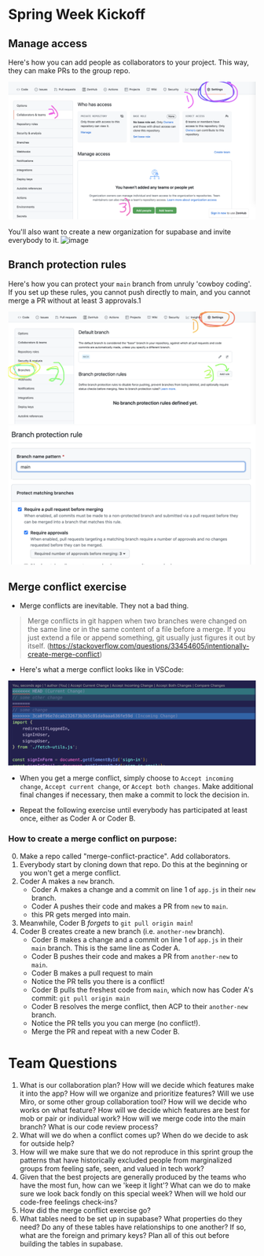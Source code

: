 # Spring Week Kickoff

## Manage access

Here's how you can add people as collaborators to your project. This way, they can make PRs to the group repo.

![](./assets/manage-access.png)

You'll also want to create a new organization for supabase and invite everybody to it.
![image](https://user-images.githubusercontent.com/16160135/149395484-304cb6fd-08f1-4bb9-ba4f-bb079442dbbd.png)


## Branch protection rules

Here's how you can protect your `main` branch from unruly 'cowboy coding'. If you set up these rules, you cannot push directly to main, and you cannot merge a PR without at least 3 approvals.1

![](./assets/branch-protection-1.png)
![](./assets/branch-protection-2.png)

## Merge conflict exercise

- Merge conflicts are inevitable. They not a bad thing.
> Merge conflicts in git happen when two branches were changed on the same line or in the same content of a file before a merge. If you just extend a file or append something, git usually just figures it out by itself. (https://stackoverflow.com/questions/33454605/intentionally-create-merge-conflict)

- Here's what a merge conflict looks like in VSCode:

![](./assets/merge-conflict.png)

- When you get a merge conflict, simply choose to `Accept incoming change`, `Accept current change`, or `Accept both changes`. Make additional final changes if necessary, then make a commit to lock the decision in.

- Repeat the following exercise until everybody has participated at least once, either as Coder A or Coder B.

### How to create a merge conflict on purpose:
0) Make a repo called "merge-conflict-practice". Add collaborators.
1) Everybody start by cloning down that repo. Do this at the beginning or you won't get a merge conflict.
2) Coder A makes a `new` branch.
    - Coder A makes a change and a commit on line 1 of `app.js` in their `new` branch.
    - Coder A pushes their code and makes a PR from `new` to `main`.
    - this PR gets merged into main.
3) Meanwhile, Coder B _forgets_ to `git pull origin main`!
4) Coder B creates create a new branch (i.e. `another-new` branch).
    - Coder B makes a change and a commit on line 1 of `app.js` in their `main` branch. This is the same line as Coder A.
    - Coder B pushes their code and makes a PR from `another-new` to `main`.
    - Coder B makes a pull request to main
    - Notice the PR tells you there is a conflict!
    - Coder B pulls the freshest code from `main`, which now has Coder A's commit: `git pull origin main`
    - Coder B resolves the merge conflict, then ACP to their `another-new` branch.
    - Notice the PR tells you you can merge (no conflict!).
    - Merge the PR and repeat with a new Coder B.

# Team Questions
1) What is our collaboration plan? How will we decide which features make it into the app? How will we organize and prioritize features? Will we use Miro, or some other group collaboration tool? How will we decide who works on what feature? How will we decide which features are best for mob or pair or individual work? How will we merge code into the main branch? What is our code review process?
2) What will we do when a conflict comes up? When do we decide to ask for outside help?
3) How will we make sure that we do not reproduce in this sprint group the patterns that have historically excluded people from marginalized groups from feeling safe, seen, and valued in tech work?
4) Given that the best projects are generally produced by the teams who have the most fun, how can we 'keep it light'? What can we do to make sure we look back fondly on this special week? When will we hold our code-free feelings check-ins?
5) How did the merge conflict exercise go?
6) What tables need to be set up in supabase? What properties do they need? Do any of these tables have relationships to one another? If so, what are the foreign and primary keys? Plan all of this out before building the tables in supabase.
